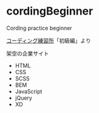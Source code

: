 # cordingBeginner
Cording practice beginner

[コーディング練習所](https://webdesigner-go.com/coding-practice/)「初級編」より

架空の企業サイト
- HTML
- CSS
- SCSS
- BEM
- JavaScript
- jQuery
- XD
